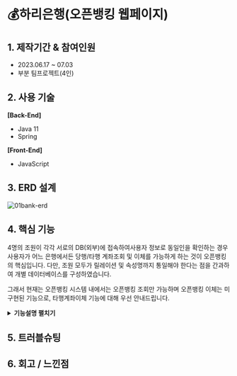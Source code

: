 # 💰하리은행(오픈뱅킹 웹페이지)
## 1. 제작기간 & 참여인원
- 2023.06.17 ~ 07.03
- 부분 팀프로젝트(4인)
  
## 2. 사용 기술
**[Back-End]**
- Java 11
- Spring 
  
**[Front-End]**
- JavaScript


## 3. ERD 설계
![01bank-erd](https://github.com/water4360/web-Hari-Bank/assets/121849929/34293b94-ec3b-42d5-ba63-b1796e1ffce4)

## 4. 핵심 기능
4명의 조원이 각각 서로의 DB(외부)에 접속하여사용자 정보로 동일인을 확인하는 경우
사용자가 어느 은행에서든 당행/타행 계좌조회 및 이체를 가능하게 하는 것이 오픈뱅킹의 핵심입니다.
다만, 조원 모두가 릴레이션 및 속성명까지 통일해야 한다는 점을 간과하여 개별 데이터베이스를 구성하였습니다.

그래서 현재는 오픈뱅킹 시스템 내에서는 오픈뱅킹 조회만 가능하며 오픈뱅킹 이체는 미구현된 기능으로,
타행계좌이체 기능에 대해 우선 안내드립니다.

<details>
<summary><b>기능설명 펼치기</b></summary>


<!-- summary 아래 한칸 공백 두어야함 -->
당행계좌조회와 달리 타행계좌이체의 경우 외부DB에 한 번 더 접속하는 과정이 있고<br>
사용자 입력값을 받는 부분이 많았으므로 완전히 이체를 실행하기 전,<br>
DAO쪽과 jsp 상에서의 ajax를 이용한 유효성 검사를 철저히 하려 했습니다.

![당행계좌조회 타행계좌이체_시퀀스](https://github.com/water4360/web-Hari-Bank/assets/121849929/e46e76d8-4ad8-4946-90a3-0bea2f5ff88d)

![이체유효성검사](https://github.com/water4360/web-Hari-Bank/assets/121849929/a7114e46-e024-48eb-b809-349160993f50)

</details>

## 5. 트러블슈팅

## 6. 회고 / 느낀점


